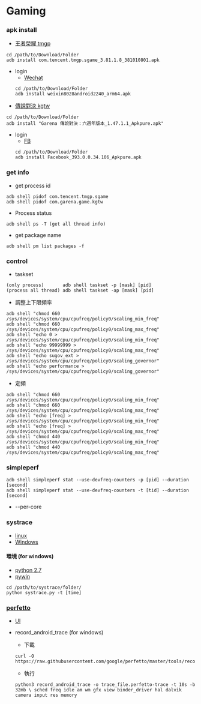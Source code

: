 # Gaming

### apk install
* [王者榮耀 tmgp](https://imtt.dd.qq.com/sjy.20002/sjy.00001/16891/apk/55F5F988DB6EBA6CB4BFC507AC380F66.apk?fsname=com.tencent.tmgp.sgame_3.81.1.8_381010801.apk&hsr=4d5s)
```
cd /path/to/Download/Folder
adb install com.tencent.tmgp.sgame_3.81.1.8_381010801.apk
```
   * login
      *  [Wechat](http://weixin.qq.com/)
      ```
      cd /path/to/Download/Folder
      adb install weixin8028android2240_arm64.apk
      ```
* [傳說對決 kgtw](https://m.apkpure.com/tw/garena-%E5%82%B3%E8%AA%AA%E5%B0%8D%E6%B1%BA%EF%BC%9A%E5%85%AD%E9%80%B1%E5%B9%B4%E7%89%88%E6%9C%AC/com.garena.game.kgtw/download?from=details)
```
cd /path/to/Download/Folder
adb install "Garena 傳說對決：六週年版本_1.47.1.1_Apkpure.apk"
```
   * login
      * [FB](https://d.apkpure.com/b/APK/com.facebook.katana?version=latest)
      ```
      cd /path/to/Download/Folder
      adb install Facebook_393.0.0.34.106_Apkpure.apk
      ```
### get info
* get process id
```
adb shell pidof com.tencent.tmgp.sgame
adb shell pidof com.garena.game.kgtw
```

* Process status
```
adb shell ps -T (get all thread info)
```

* get package name
```
adb shell pm list packages -f
```

### control
* taskset
```
(only process)       adb shell taskset -p [mask] [pid]
(process all thread) adb shell taskset -ap [mask] [pid]
```
* 調整上下限頻率
```
adb shell "chmod 660 /sys/devices/system/cpu/cpufreq/policy0/scaling_min_freq"
adb shell "chmod 660 /sys/devices/system/cpu/cpufreq/policy0/scaling_max_freq"
adb shell "echo 0 > /sys/devices/system/cpu/cpufreq/policy0/scaling_min_freq"
adb shell "echo 99999999 > /sys/devices/system/cpu/cpufreq/policy0/scaling_max_freq"
adb shell "echo sugov_ext > /sys/devices/system/cpu/cpufreq/policy0/scaling_governor"
adb shell "echo performance > /sys/devices/system/cpu/cpufreq/policy0/scaling_governor"
```
* 定頻
```
adb shell "chmod 660 /sys/devices/system/cpu/cpufreq/policy0/scaling_min_freq"
adb shell "chmod 660 /sys/devices/system/cpu/cpufreq/policy0/scaling_max_freq"
adb shell "echo [freq] > /sys/devices/system/cpu/cpufreq/policy0/scaling_min_freq"
adb shell "echo [freq] > /sys/devices/system/cpu/cpufreq/policy0/scaling_max_freq"
adb shell "chmod 440 /sys/devices/system/cpu/cpufreq/policy0/scaling_min_freq"
adb shell "chmod 440 /sys/devices/system/cpu/cpufreq/policy0/scaling_max_freq"
```


### simpleperf
```
adb shell simpleperf stat --use-devfreq-counters -p [pid] --duration [second]
adb shell simpleperf stat --use-devfreq-counters -t [tid] --duration [second]
```
* --per-core

### systrace
* [linux](https://dl.google.com/android/repository/platform-tools_r33.0.0-linux.zip)
* [Windows](https://dl.google.com/android/repository/platform-tools_r33.0.0-windows.zip)
#### 環境 (for windows)
* [python 2.7](https://www.python.org/downloads/release/python-2718/)
* [pywin](https://pypi.org/project/pypiwin32/219/#files)
```
cd /path/to/systrace/folder/
python systrace.py -t [time] 
```

### [perfetto](https://developer.android.com/studio/command-line/perfetto) 
* [UI](https://ui.perfetto.dev/)

* record_android_trace (for windows)
  * 下載
  ```
  curl -O https://raw.githubusercontent.com/google/perfetto/master/tools/record_android_trace
  ```
  * 執行
  ```
  python3 record_android_trace -o trace_file.perfetto-trace -t 10s -b 32mb \ sched freq idle am wm gfx view binder_driver hal dalvik camera input res memory 
  ```
